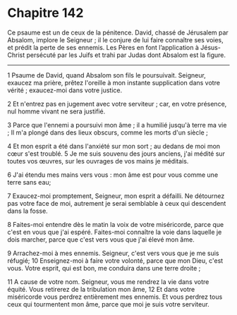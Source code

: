 # Chapitre 142

Ce psaume est un de ceux de la pénitence. David, chassé de Jérusalem par Absalom, implore le Seigneur ; il le conjure de lui faire connaître ses voies, et prédit la perte de ses ennemis.  Les Pères en font l’application à Jésus-Christ persécuté par les Juifs et trahi par Judas dont Absalom est la figure.

***

1 Psaume de David, quand Absalom son fils le poursuivait. Seigneur, exaucez ma prière, prêtez l'oreille à mon instante supplication dans votre vérité ; exaucez-moi dans votre justice.

2 Et n'entrez pas en jugement avec votre serviteur ; car, en votre présence, nul homme vivant ne sera justifié.

3 Parce que l'ennemi a poursuivi mon âme ; il a humilié jusqu'à terre ma vie ; Il m'a plongé dans des lieux obscurs, comme les morts d'un siècle ;

4 Et mon esprit a été dans l'anxiété sur mon sort ; au dedans de moi mon cœur s'est troublé. 5 Je me suis souvenu des jours anciens, j'ai médité sur toutes vos œuvres, sur les ouvrages de vos mains je méditais.

6 J'ai étendu mes mains vers vous : mon âme est pour vous comme une terre sans eau;

7 Exaucez-moi promptement, Seigneur, mon esprit a défailli. Ne détournez pas votre face de moi, autrement je serai semblable à ceux qui descendent dans la fosse.

8 Faites-moi entendre dès le matin la voix de votre miséricorde, parce que c'est en vous que j'ai espéré. Faites-moi connaître la voie dans laquelle je dois marcher, parce que c'est vers vous que j'ai élevé mon âme.

9 Arrachez-moi à mes ennemis. Seigneur, c'est vers vous que je me suis réfugié; 10 Enseignez-moi à faire votre volonté, parce que mon Dieu, c'est vous. Votre esprit, qui est bon, me conduira dans une terre droite ;

11 A cause de votre nom. Seigneur, vous me rendrez la vie dans votre équité. Vous retirerez de la tribulation mon âme, 12 Et dans votre miséricorde vous perdrez entièrement mes ennemis. Et vous perdrez tous ceux qui tourmentent mon âme, parce que moi je suis votre serviteur.
